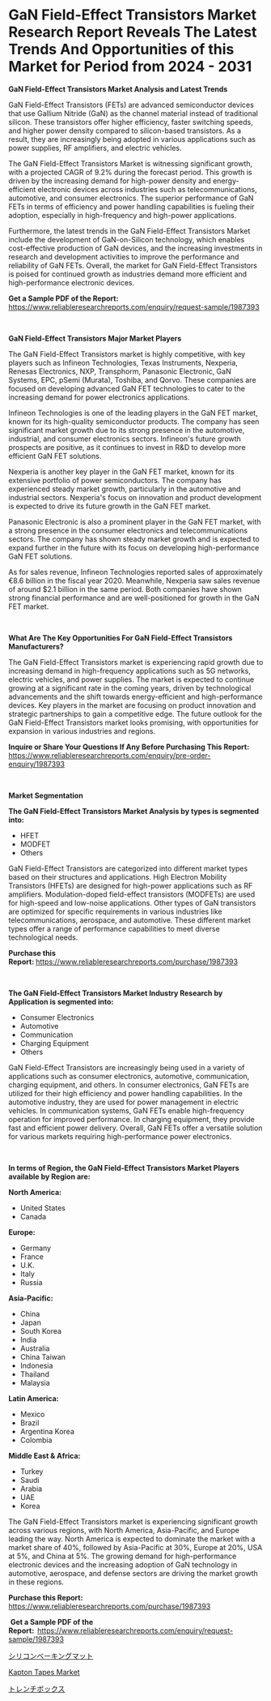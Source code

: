 <p><h1>GaN Field-Effect Transistors Market Research Report Reveals The Latest Trends And Opportunities of this Market for Period from 2024 - 2031</h1></p><p><strong>GaN Field-Effect Transistors Market Analysis and Latest Trends</strong></p>
<p><p>GaN Field-Effect Transistors (FETs) are advanced semiconductor devices that use Gallium Nitride (GaN) as the channel material instead of traditional silicon. These transistors offer higher efficiency, faster switching speeds, and higher power density compared to silicon-based transistors. As a result, they are increasingly being adopted in various applications such as power supplies, RF amplifiers, and electric vehicles.</p><p>The GaN Field-Effect Transistors Market is witnessing significant growth, with a projected CAGR of 9.2% during the forecast period. This growth is driven by the increasing demand for high-power density and energy-efficient electronic devices across industries such as telecommunications, automotive, and consumer electronics. The superior performance of GaN FETs in terms of efficiency and power handling capabilities is fueling their adoption, especially in high-frequency and high-power applications.</p><p>Furthermore, the latest trends in the GaN Field-Effect Transistors Market include the development of GaN-on-Silicon technology, which enables cost-effective production of GaN devices, and the increasing investments in research and development activities to improve the performance and reliability of GaN FETs. Overall, the market for GaN Field-Effect Transistors is poised for continued growth as industries demand more efficient and high-performance electronic devices.</p></p>
<p><strong>Get a Sample PDF of the Report:&nbsp;</strong> <a href="https://www.reliableresearchreports.com/enquiry/request-sample/1987393">https://www.reliableresearchreports.com/enquiry/request-sample/1987393</a></p>
<p>&nbsp;</p>
<p><strong>GaN Field-Effect Transistors Major Market Players</strong></p>
<p><p>The GaN Field-Effect Transistors market is highly competitive, with key players such as Infineon Technologies, Texas Instruments, Nexperia, Renesas Electronics, NXP, Transphorm, Panasonic Electronic, GaN Systems, EPC, pSemi (Murata), Toshiba, and Qorvo. These companies are focused on developing advanced GaN FET technologies to cater to the increasing demand for power electronics applications.</p><p>Infineon Technologies is one of the leading players in the GaN FET market, known for its high-quality semiconductor products. The company has seen significant market growth due to its strong presence in the automotive, industrial, and consumer electronics sectors. Infineon's future growth prospects are positive, as it continues to invest in R&D to develop more efficient GaN FET solutions.</p><p>Nexperia is another key player in the GaN FET market, known for its extensive portfolio of power semiconductors. The company has experienced steady market growth, particularly in the automotive and industrial sectors. Nexperia's focus on innovation and product development is expected to drive its future growth in the GaN FET market.</p><p>Panasonic Electronic is also a prominent player in the GaN FET market, with a strong presence in the consumer electronics and telecommunications sectors. The company has shown steady market growth and is expected to expand further in the future with its focus on developing high-performance GaN FET solutions.</p><p>As for sales revenue, Infineon Technologies reported sales of approximately €8.6 billion in the fiscal year 2020. Meanwhile, Nexperia saw sales revenue of around $2.1 billion in the same period. Both companies have shown strong financial performance and are well-positioned for growth in the GaN FET market.</p></p>
<p>&nbsp;</p>
<p><strong>What Are The Key Opportunities For GaN Field-Effect Transistors Manufacturers?</strong></p>
<p><p>The GaN Field-Effect Transistors market is experiencing rapid growth due to increasing demand in high-frequency applications such as 5G networks, electric vehicles, and power supplies. The market is expected to continue growing at a significant rate in the coming years, driven by technological advancements and the shift towards energy-efficient and high-performance devices. Key players in the market are focusing on product innovation and strategic partnerships to gain a competitive edge. The future outlook for the GaN Field-Effect Transistors market looks promising, with opportunities for expansion in various industries and regions.</p></p>
<p><strong>Inquire or Share Your Questions If Any Before Purchasing This Report:</strong> <a href="https://www.reliableresearchreports.com/enquiry/pre-order-enquiry/1987393">https://www.reliableresearchreports.com/enquiry/pre-order-enquiry/1987393</a></p>
<p>&nbsp;</p>
<p><strong>Market Segmentation</strong></p>
<p><strong>The GaN Field-Effect Transistors Market Analysis by types is segmented into:</strong></p>
<p><ul><li>HFET</li><li>MODFET</li><li>Others</li></ul></p>
<p><p>GaN Field-Effect Transistors are categorized into different market types based on their structures and applications. High Electron Mobility Transistors (HFETs) are designed for high-power applications such as RF amplifiers. Modulation-doped field-effect transistors (MODFETs) are used for high-speed and low-noise applications. Other types of GaN transistors are optimized for specific requirements in various industries like telecommunications, aerospace, and automotive. These different market types offer a range of performance capabilities to meet diverse technological needs.</p></p>
<p><strong>Purchase this Report:&nbsp;</strong><a href="https://www.reliableresearchreports.com/purchase/1987393">https://www.reliableresearchreports.com/purchase/1987393</a></p>
<p>&nbsp;</p>
<p><strong>The GaN Field-Effect Transistors Market Industry Research by Application is segmented into:</strong></p>
<p><ul><li>Consumer Electronics</li><li>Automotive</li><li>Communication</li><li>Charging Equipment</li><li>Others</li></ul></p>
<p><p>GaN Field-Effect Transistors are increasingly being used in a variety of applications such as consumer electronics, automotive, communication, charging equipment, and others. In consumer electronics, GaN FETs are utilized for their high efficiency and power handling capabilities. In the automotive industry, they are used for power management in electric vehicles. In communication systems, GaN FETs enable high-frequency operation for improved performance. In charging equipment, they provide fast and efficient power delivery. Overall, GaN FETs offer a versatile solution for various markets requiring high-performance power electronics.</p></p>
<p>&nbsp;</p>
<p><strong>In terms of Region, the GaN Field-Effect Transistors Market Players available by Region are:</strong></p>
<p>
    <p> <strong> North America: </strong>
        <ul>
            <li>United States</li>
            <li>Canada</li>
        </ul>
        </p> 
    <p> <strong> Europe: </strong>
        <ul>
            <li>Germany</li>
            <li>France</li>
            <li>U.K.</li>
            <li>Italy</li>
            <li>Russia</li>
        </ul>
        </p> 
    <p> <strong> Asia-Pacific: </strong>
        <ul>
            <li>China</li>
            <li>Japan</li>
            <li>South Korea</li>
            <li>India</li>
            <li>Australia</li>
            <li>China Taiwan</li>
            <li>Indonesia</li>
            <li>Thailand</li>
            <li>Malaysia</li>
        </ul>
        </p> 
    <p> <strong> Latin America: </strong>
        <ul>
            <li>Mexico</li>
            <li>Brazil</li>
            <li>Argentina Korea</li>
            <li>Colombia</li>
        </ul>
        </p> 
    <p> <strong> Middle East & Africa: </strong>
        <ul>
            <li>Turkey</li>
            <li>Saudi</li>
            <li>Arabia</li>
            <li>UAE</li>
            <li>Korea</li>
        </ul>
    </p>
    </p>
<p><p>The GaN Field-Effect Transistors market is experiencing significant growth across various regions, with North America, Asia-Pacific, and Europe leading the way. North America is expected to dominate the market with a market share of 40%, followed by Asia-Pacific at 30%, Europe at 20%, USA at 5%, and China at 5%. The growing demand for high-performance electronic devices and the increasing adoption of GaN technology in automotive, aerospace, and defense sectors are driving the market growth in these regions.</p></p>
<p><strong>Purchase this Report: </strong><a href="https://www.reliableresearchreports.com/purchase/1987393">https://www.reliableresearchreports.com/purchase/1987393</a></p>
<p>&nbsp;<strong>Get a Sample PDF of the Report:&nbsp;&nbsp;</strong><a href="https://www.reliableresearchreports.com/enquiry/request-sample/1987393">https://www.reliableresearchreports.com/enquiry/request-sample/1987393</a></p>
<p><strong></strong></p>
<p><p><a href="https://medium.com/@christiandickens2005/%E3%82%B7%E3%83%AA%E3%82%B3%E3%83%B3%E3%83%99%E3%83%BC%E3%82%AD%E3%83%B3%E3%82%B0%E3%83%9E%E3%83%83%E3%83%88%E5%B8%82%E5%A0%B4%E5%B1%95%E6%9C%9B-%E6%A5%AD%E7%95%8C%E6%A6%82%E8%A6%81%E3%81%A8%E4%BA%88%E6%B8%AC-2024%E5%B9%B4%E3%81%8B%E3%82%892031%E5%B9%B4-18b9bc153d23">シリコンベーキングマット</a></p><p><a href="https://butternut-bug-553.notion.site/Kapton-Tapes-Market-Size-2024-2031-Global-Industrial-Analysis-Key-Geographical-Regions-Market-Sh-e5a7c2b247ff468da96332ce7c8af876">Kapton Tapes Market</a></p><p><a href="https://medium.com/@mookiesville/%E3%83%88%E3%83%AC%E3%83%B3%E3%83%81%E3%83%9C%E3%83%83%E3%82%AF%E3%82%B9%E5%B8%82%E5%A0%B4%E3%81%AE%E5%88%86%E6%9E%90%E3%81%A82024%E5%B9%B4%E3%81%8B%E3%82%892031%E5%B9%B4%E3%81%BE%E3%81%A7%E3%81%AE%E4%BA%88%E6%B8%AC%E3%82%B5%E3%82%A4%E3%82%BA-b8a912827cd8">トレンチボックス</a></p></p>